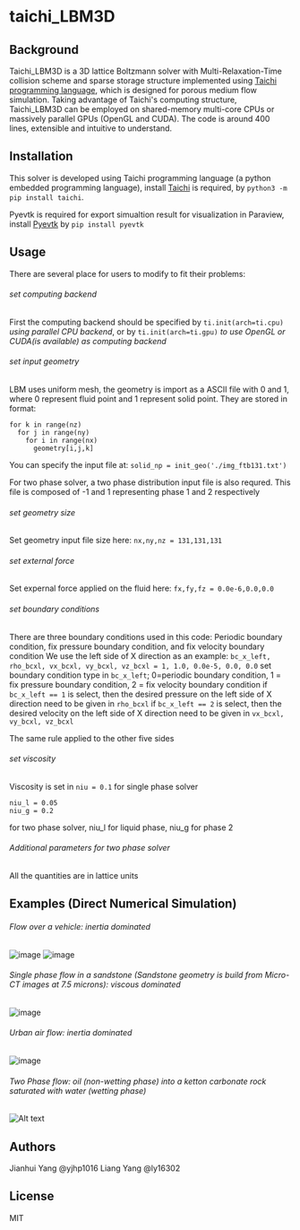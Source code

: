 # taichi_LBM3D
## Background
Taichi_LBM3D is a 3D lattice Boltzmann solver with Multi-Relaxation-Time collision scheme and sparse storage structure implemented using [Taichi programming language](https://github.com/taichi-dev/taichi), which is designed for porous medium flow simulation. Taking advantage of Taichi's computing structure, Taichi_LBM3D can be employed on shared-memory multi-core CPUs or massively parallel GPUs (OpenGL and CUDA). The code is around 400 lines, extensible and intuitive to understand.

## Installation
This solver is developed using Taichi programming language (a python embedded programming language), install [Taichi](https://github.com/taichi-dev/taichi) is required, by `python3 -m pip install taichi`.  

Pyevtk is required for export simualtion result for visualization in Paraview, install [Pyevtk](https://pypi.org/project/pyevtk/) by `pip install pyevtk`

## Usage
There are several place for users to modify to fit their problems:
###### set computing backend
First the computing backend should be specified by `ti.init(arch=ti.cpu)` *using parallel CPU backend*, or by `ti.init(arch=ti.gpu)` *to use OpenGL or CUDA(is available) as computing backend*
###### set input geometry
LBM uses uniform mesh, the geometry is import as a ASCII file with 0 and 1, where 0 represent fluid point and 1 represent solid point. They are stored in format:
```
for k in range(nz)
  for j in range(ny)
    for i in range(nx)
      geometry[i,j,k]
```
You can specify the input file at:
`solid_np = init_geo('./img_ftb131.txt')`

For two phase solver, a two phase distribution input file is also requred. This file is composed of -1 and 1 representing phase 1 and 2 respectively

###### set geometry size
Set geometry input file size here: `nx,ny,nz = 131,131,131`

###### set external force
Set expernal force applied on the fluid here: `fx,fy,fz = 0.0e-6,0.0,0.0`

###### set boundary conditions
There are three boundary conditions used in this code: Periodic boundary condition, fix pressure boundary condition, and fix velocity boundary condition
We use the left side of X direction as an example: `bc_x_left, rho_bcxl, vx_bcxl, vy_bcxl, vz_bcxl = 1, 1.0, 0.0e-5, 0.0, 0.0`
set boundary condition type in `bc_x_left`; 0=periodic boundary condition, 1 = fix pressure boundary condition, 2 = fix velocity boundary condition
if `bc_x_left == 1` is select, then the desired pressure on the left side of X direction need to be given in `rho_bcxl`
if `bc_x_left == 2` is select, then the desired velocity on the left side of X direction need to be given in `vx_bcxl, vy_bcxl, vz_bcxl`

The same rule applied to the other five sides

###### set viscosity
Viscosity is set in `niu = 0.1` for single phase solver
```
niu_l = 0.05
niu_g = 0.2
```
for two phase solver, niu_l for liquid phase, niu_g for phase 2

###### Additional parameters for two phase solver


All the quantities are in lattice units



## Examples (Direct Numerical Simulation)

###### Flow over a vehicle: inertia dominated
![image](https://github.com/yjhp1016/taichi_LBM3D/blob/main/img/car1.png)
![image](https://github.com/yjhp1016/taichi_LBM3D/blob/main/img/car2.png)

###### Single phase flow in a sandstone (Sandstone geometry is build from Micro-CT images at 7.5 microns): viscous dominated
![image](https://github.com/yjhp1016/taichi_LBM3D/blob/main/img/ftb1.png)

###### Urban air flow: inertia dominated
![image](https://github.com/yjhp1016/taichi_LBM3D/blob/main/img/city1.png)

###### Two Phase flow: oil (non-wetting phase) into a ketton carbonate rock saturated with water (wetting phase)
![Alt text](https://github.com/yjhp1016/taichi_LBM3D/blob/main/img/ket_drain.gif)

## Authors
Jianhui Yang @yjhp1016
Liang Yang @ly16302

## License 
MIT
